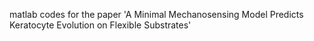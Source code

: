 matlab codes for the paper
'A Minimal Mechanosensing Model Predicts Keratocyte Evolution on Flexible Substrates'
